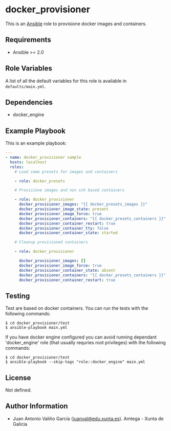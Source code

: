 # docker_provisioner

This is an [Ansible](http://www.ansible.com) role to provisione docker images and containers.

## Requirements

- Ansible >= 2.0

## Role Variables

A list of all the default variables for this role is available in `defaults/main.yml`.

## Dependencies

- docker_engine

## Example Playbook

This is an example playbook:

```yaml
---
- name: docker_provisioner sample
  hosts: localhost
  roles:
    # Load some presets for images and containers

    - role: docker_presets

    # Provisione images and non ssh based containers

    - role: docker_provisioner
      docker_provisioner_images: "{{ docker_presets_images }}"
      docker_provisioner_image_state: present
      docker_provisioner_image_force: true
      docker_provisioner_containers: "{{ docker_presets_containers }}"
      docker_provisioner_container_restart: true
      docker_provisioner_container_tty: false
      docker_provisioner_container_state: started

    # Cleanup provisioned containers

    - role: docker_provisioner

      docker_provisioner_images: []
      docker_provisioner_image_force: true
      docker_provisioner_container_state: absent
      docker_provisioner_containers: "{{ docker_presets_containers }}"
      docker_provisioner_container_restart: true
```

## Testing

Test are based on docker containers. You can run the tests with the following commands:

```shell
$ cd docker_provisioner/test
$ ansible-playbook main.yml
```

If you have docker engine configured you can avoid running dependant 'docker_engine' role (that usually requries root privileges) with the following commands:

```shell
$ cd docker_provisioner/test
$ ansible-playbook --skip-tags "role::docker_engine" main.yml
```

## License

Not defined.

## Author Information

- Juan Antonio Valiño García ([juanval@edu.xunta.es](mailto:juanval@edu.xunta.es)). Amtega - Xunta de Galicia
